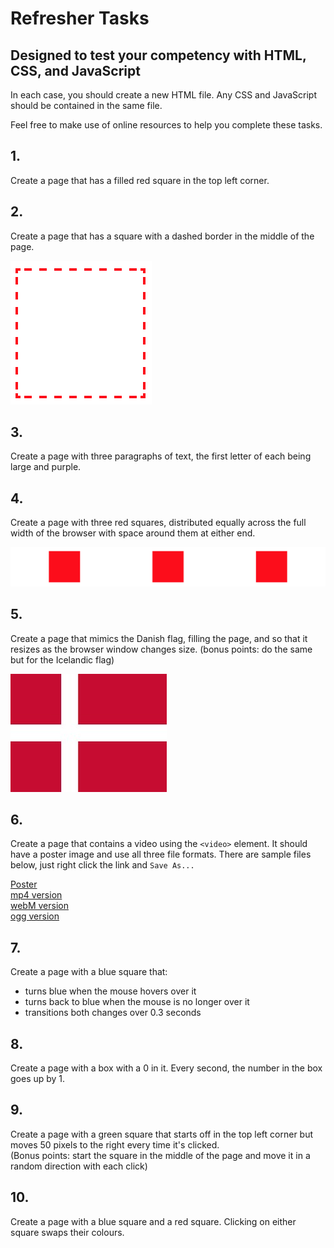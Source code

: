 # Refresher Tasks
## Designed to test your competency with HTML, CSS, and JavaScript

In each case, you should create a new HTML file. Any CSS and JavaScript should be contained in the same file. 

Feel free to make use of online resources to help you complete these tasks. 

## 1. 
Create a page that has a filled red square in the top left corner.

## 2.
Create a page that has a square with a dashed border in the middle of the page.  

![Dashed box](dashed-box.png?raw=1 )

## 3.
Create a page with three paragraphs of text, the first letter of each being large and purple. 

## 4.
Create a page with three red squares, distributed equally across the full width of the browser with space around them at either end. 

![Row of boxes](row-of-boxes.png?raw=1 )

## 5.
Create a page that mimics the Danish flag, filling the page, and so that it resizes as the browser window changes size.
(bonus points: do the same but for the Icelandic flag)

![Danish flag](flag-denmark.jpg?raw=1 )

## 6.
Create a page that contains a video using the `<video>` element. It should have a poster image and use all three file formats. There are sample files below, just right click the link and `Save As...`

[Poster](vidPoster.jpg)   
[mp4 version](vidSample.mp4)  
[webM version](vidSample.webm)  
[ogg version](vidSample.ogv)  

## 7. 
Create a page with a blue square that:
* turns blue when the mouse hovers over it
* turns back to blue when the mouse is no longer over it
* transitions both changes over 0.3 seconds

## 8.
Create a page with a box with a 0 in it. Every second, the number in the box goes up by 1. 

## 9.
Create a page with a green square that starts off in the top left corner but moves 50 pixels to the right every time it's clicked.   
(Bonus points: start the square in the middle of the page and move it in a random direction with each click)

## 10.
Create a page with a blue square and a red square. Clicking on either square swaps their colours. 


